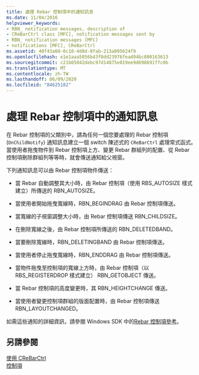 ```yaml
---
title: 處理 Rebar 控制項中的通知訊息
ms.date: 11/04/2016
helpviewer_keywords:
- RBN_ notification messages, description of
- CReBarCtrl class [MFC], notification messages sent by
- RBN_ notification messages [MFC]
- notifications [MFC], CReBarCtrl
ms.assetid: 40f43a60-0c18-4d8d-8fab-213a095624f9
ms.openlocfilehash: e1e1aaa5056b43f0dd23976fead94bc800163613
ms.sourcegitcommit: c21b05042debc97d14875e019ee9d698691ffc0b
ms.translationtype: MT
ms.contentlocale: zh-TW
ms.lasthandoff: 06/09/2020
ms.locfileid: "84625182"
---
```

# <a name="processing-notification-messages-in-a-rebar-control"></a>處理 Rebar 控制項中的通知訊息

在 Rebar 控制項的父類別中，請為任何一個您要處理的 Rebar 控制項 (`OnChildNotify`) 通知訊息建立一個 switch 陳述式的 `CReBarCtrl` 處理常式函式。 當使用者拖曳物件到 Rebar 控制項上方、變更 Rebar 群組列的配置、從 Rebar 控制項刪除群組列等等時，就會傳送通知給父視窗。

下列通知訊息可以由 Rebar 控制項物件傳送：

- 當 Rebar 自動調整其大小時，由 Rebar 控制項（使用 RBS_AUTOSIZE 樣式建立）所傳送的 RBN_AUTOSIZE。

- 當使用者開始拖曳寬線時，RBN_BEGINDRAG 由 Rebar 控制項傳送。

- 當寬線的子視窗調整大小時，由 Rebar 控制項傳送 RBN_CHILDSIZE。

- 在刪除寬線之後，由 Rebar 控制項所傳送的 RBN_DELETEDBAND。

- 當要刪除寬線時，RBN_DELETINGBAND 由 Rebar 控制項傳送。

- 當使用者停止拖曳寬線時，RBN_ENDDRAG 由 Rebar 控制項傳送。

- 當物件拖曳至控制項的寬線上方時，由 Rebar 控制項（以 RBS_REGISTERDROP 樣式建立） RBN_GETOBJECT 傳送。

- 當 Rebar 控制項的高度變更時，其 RBN_HEIGHTCHANGE 傳送。

- 當使用者變更控制項群組的版面配置時，由 Rebar 控制項傳送 RBN_LAYOUTCHANGED。

如需這些通知的詳細資訊，請參閱 Windows SDK 中的[Rebar 控制項參考](/windows/win32/controls/rebar-control-reference)。

## <a name="see-also"></a>另請參閱

[使用 CReBarCtrl](using-crebarctrl.md)<br/>
[控制項](controls-mfc.md)
